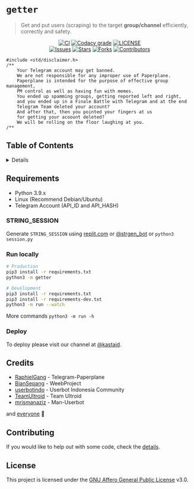 # `getter`

> Get and put users (scraping) to the target **group/channel** efficiently, correctly and safety.

<p align="center">
    <a href="https://github.com/kastaid/getter/actions/workflows/ci.yml"><img alt="CI" src="https://img.shields.io/github/workflow/status/kastaid/getter/CI?logo=github&label=CI" /></a>
    <a href="https://app.codacy.com/gh/kastaid/getter/dashboard"><img alt="Codacy grade" src="https://img.shields.io/codacy/grade/2f86ed8f8534424c8d4cdaa197dc5ce2?logo=codacy" /></a>
    <a href="https://github.com/kastaid/getter/actions/workflows/ci.yml"><img alt="LICENSE" src="https://img.shields.io/github/license/kastaid/getter" /></a>
    <br>
    <a href="https://github.com/kastaid/getter/issues"><img alt="Issues" src="https://img.shields.io/github/issues/kastaid/getter?logo=github" /></a>
    <a href="https://github.com/kastaid/getter/stargazers"><img alt="Stars" src="https://img.shields.io/github/stars/kastaid/getter?logo=github" /></a>
    <a href="https://github.com/kastaid/getter/network/members"><img alt="Forks" src="https://img.shields.io/github/forks/kastaid/getter?logo=github" /></a>
    <a href="https://github.com/kastaid/getter/graphs/contributors"><img alt="Contributors" src="https://img.shields.io/github/contributors/kastaid/getter?logo=github" /></a>
</p>

```
#include <std/disclaimer.h>
/**
    Your Telegram account may get banned.
    We are not responsible for any improper use of Paperplane.
    Paperplane is intended for the purpose of effective group management,
    PM control as well as having fun with memes.
    You ended up spamming groups, getting reported left and right,
    and you ended up in a Finale Battle with Telegram and at the end
    Telegram Team deleted your account?
    And after that, then you pointed your fingers at us
    for getting your acoount deleted?
    We will be rolling on the floor laughing at you.
/**
```

## Table of Contents

<details>
<summary>Details</summary>

- [Requirements](#requirements)
  - [STRING_SESSION](#string_session)
  - [Run locally](#run-locally)
  - [Heroku](#heroku)
- [Credits](#credits)
- [Contributing](#contributing)
- [License](#license)

</details>

## Requirements

- Python 3.9.x
- Linux (Recommend Debian/Ubuntu)
- Telegram Account (API_ID and API_HASH)

### STRING_SESSION

Generate `STRING_SESSION` using [replit.com](https://replit.com/@notudope/strgen) or [@strgen_bot](https://t.me/strgen_bot) or `python3 session.py`

### Run locally

```sh
# Production
pip3 install -r requirements.txt
python3 -m getter

# Development
pip3 install -r requirements.txt
pip3 install -r requirements-dev.txt
python3 -m run --watch
```

More commands `python3 -m run -h`

### Deploy

To deploy please visit our channel at [@kastaid](https://t.me/kastaid).

## Credits

* [RaphielGang](https://github.com/RaphielGang) - Telegram-Paperplane
* [BianSepang](https://github.com/BianSepang) - WeebProject
* [userbotindo](https://github.com/userbotindo) - Userbot Indonesia Community
* [TeamUltroid](https://github.com/TeamUltroid) - Team Ultroid
* [mrismanaziz](https://github.com/mrismanaziz) - Man-Userbot

and [everyone](https://github.com/kastaid/getter/graphs/contributors) 🦄

## Contributing

If you would like to help out with some code, check the [details](https://github.com/kastaid/getter/blob/main/docs/CONTRIBUTING.md).

## License

This project is licensed under the [GNU Affero General Public License](https://github.com/kastaid/getter/blob/main/LICENSE) v3.0.
